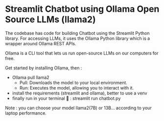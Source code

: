 # Streamlit Chatbot using Ollama Open Source LLMs (llama2)

The codebase has code for building Chatbot using the Streamlit Python library. For accessing LLMs, it uses the Ollama Python library which is a wrapper around Ollama REST APIs.

Ollama is a CLI tool that lets us run open-source LLMs on our computers for free.

Get started by installing Ollama, then : 

- Ollama pull llama2
    - Pull: Downloads the model to your local environment.
    - Run: Executes the model, allowing you to interact with it.
- install the requirements (streamlit and ollama), better to use a venv
- finally run in your terminal 🤖 : streamlit run chatbot.py 

Note : you can choose your model llama2(7B) or 13B... according to your laptop performance.




